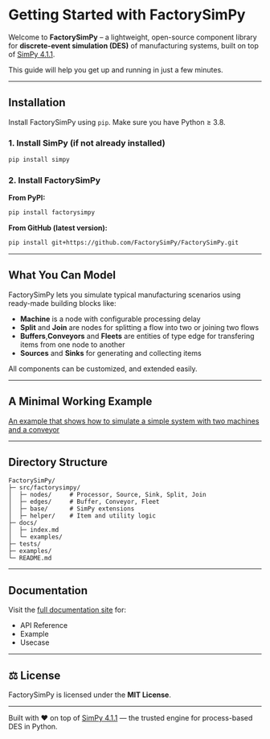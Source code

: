# Getting Started with FactorySimPy

Welcome to **FactorySimPy** – a lightweight, open-source component library for **discrete-event simulation (DES)** of manufacturing systems, built on top of [SimPy 4.1.1](https://simpy.readthedocs.io/en/4.1.1/).

This guide will help you get up and running in just a few minutes.

---

##  Installation

Install FactorySimPy using `pip`. Make sure you have Python ≥ 3.8.

### 1. Install SimPy (if not already installed)
```bash
pip install simpy
```

### 2. Install FactorySimPy

**From PyPI:**
```bash
pip install factorysimpy
```

**From GitHub (latest version):**
```bash
pip install git+https://github.com/FactorySimPy/FactorySimPy.git
```

---

##  What You Can Model

FactorySimPy lets you simulate typical manufacturing scenarios using ready-made building blocks like:
- **Machine** is a node with configurable processing delay
- **Split** and **Join** are nodes for splitting a flow into two or joining two flows
- **Buffers**,**Conveyors** and **Fleets** are entities of type edge for transfering items from one node to another
- **Sources** and **Sinks** for generating and collecting items


All components can be customized, and extended easily.

---

##  A Minimal Working Example

[An example that shows how to simulate a simple system with two machines and a conveyor](../examples/quick_start.py)




---

##  Directory Structure

```
FactorySimPy/
├─ src/factorysimpy/
│  ├─ nodes/     # Processor, Source, Sink, Split, Join
│  ├─ edges/     # Buffer, Conveyor, Fleet
│  ├─ base/      # SimPy extensions
│  ├─ helper/    # Item and utility logic
├─ docs/
│  ├─ index.md
│  └─ examples/
├─ tests/
├─ examples/
└─ README.md
```

---

##  Documentation

Visit the [full documentation site](https://factorysimpy.github.io/FactorySimPy/) for:
- API Reference
- Example
- Usecase


---

## ⚖️ License

FactorySimPy is licensed under the **MIT License**.

---

Built with ❤️ on top of [SimPy 4.1.1](https://simpy.readthedocs.io/en/4.1.1/) — the trusted engine for process-based DES in Python.